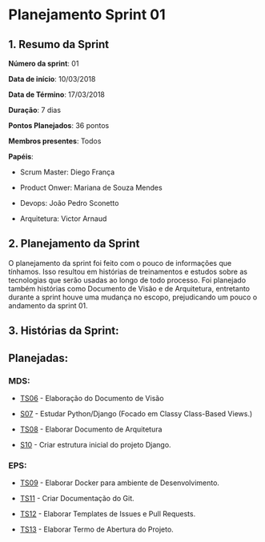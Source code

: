 # Planejamento Sprint 01

## 1. Resumo da Sprint


__Número da sprint__: 01

__Data de início__: 10/03/2018

__Data de Término__: 17/03/2018

__Duração__: 7 dias

__Pontos Planejados__: 36 pontos 

__Membros presentes__: Todos

__Papéis__:

* Scrum Master: Diego França

* Product Onwer: Mariana de Souza Mendes

* Devops: João Pedro Sconetto

* Arquitetura: Victor Arnaud 

## 2. Planejamento da Sprint

O planejamento da sprint foi feito com o pouco de informações que tínhamos. Isso resultou em histórias de treinamentos e estudos sobre as tecnologias que serão usadas ao longo de todo processo. 
Foi planejado também histórias como Documento de Visão e de Arquitetura, entretanto durante a sprint houve uma mudança no escopo, prejudicando um pouco o andamento da sprint 01.

## 3. Histórias da Sprint:
	
## Planejadas:

### MDS:

* [TS06](https://github.com/fga-gpp-mds/2018.1-Dr-Down/issues/11) - Elaboração do Documento de Visão

* [S07](https://github.com/fga-gpp-mds/2018.1-Dr-Down/issues/20) - Estudar Python/Django (Focado em Classy Class-Based Views.)
 
* [TS08](https://github.com/fga-gpp-mds/2018.1-Dr-Down/issues/12) - Elaborar Documento de Arquitetura

* [S10](https://github.com/fga-gpp-mds/2018.1-Dr-Down/issues/23) - Criar estrutura inicial do projeto Django.

### EPS:

* [TS09](https://github.com/fga-gpp-mds/2018.1-Dr-Down/issues/24) - Elaborar Docker para ambiente de Desenvolvimento. <!-- 5 -->

* [TS11](https://github.com/fga-gpp-mds/2018.1-Dr-Down/issues/4) - Criar Documentação do Git. <!-- 3 -->

* [TS12](https://github.com/fga-gpp-mds/2018.1-Dr-Down/issues/3) - Elaborar Templates de Issues e Pull Requests. <!-- 3 -->

* [TS13](https://github.com/fga-gpp-mds/2018.1-Dr-Down/issues/9) - Elaborar Termo de Abertura do Projeto. <!-- 5 -->


